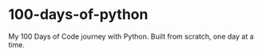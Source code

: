 # 100-days-of-python
My 100 Days of Code journey with Python. Built from scratch, one day at a time.
